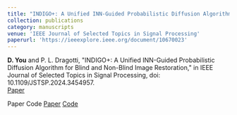 ```yaml
---
title: "INDIGO+: A Unified INN-Guided Probabilistic Diffusion Algorithm for Blind and Non-Blind Image Restoration"
collection: publications
category: manuscripts
venue: 'IEEE Journal of Selected Topics in Signal Processing'
paperurl: 'https://ieeexplore.ieee.org/document/10670023'
---
```


**D. You** and P. L. Dragotti, "INDIGO+: A Unified INN-Guided Probabilistic Diffusion Algorithm for Blind and Non-Blind Image Restoration," in IEEE Journal of Selected Topics in Signal Processing, doi: 10.1109/JSTSP.2024.3454957. <br> [Paper](https://ieeexplore.ieee.org/document/10670023) 

Paper
Code
[Paper](https://ieeexplore.ieee.org/document/10670023) 
[Code](https://github.com/dy547/indigo_plus)


